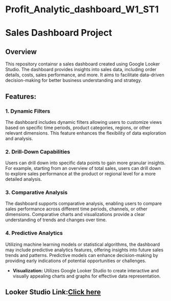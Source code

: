 # Profit_Analytic_dashboard_W1_ST1
# Sales Dashboard Project

## Overview

This repository containsr a sales dashboard created using Google Looker Studio. The dashboard provides insights into sales data, including order details, costs, sales performance, and more. It aims to facilitate data-driven decision-making for better business understanding and strategy.


## Features:

### 1. Dynamic Filters

The dashboard includes dynamic filters allowing users to customize views based on specific time periods, product categories, regions, or other relevant dimensions. This feature enhances the flexibility of data exploration and analysis.

### 2. Drill-Down Capabilities

Users can drill down into specific data points to gain more granular insights. For example, starting from an overview of total sales, users can drill down to explore sales performance at the product or regional level for a more detailed analysis.

### 3. Comparative Analysis

The dashboard supports comparative analysis, enabling users to compare sales performance across different time periods, channels, or other dimensions. Comparative charts and visualizations provide a clear understanding of trends and changes over time.

### 4. Predictive Analytics

Utilizing machine learning models or statistical algorithms, the dashboard may include predictive analytics features, offering insights into future sales trends and patterns. Predictive models can enhance decision-making by providing early indications of potential opportunities or challenges.



- **Visualization:** Utilizes Google Looker Studio to create interactive and visually appealing charts and graphs for effective data representation.


## Looker Studio Link:[Click here](https://lookerstudio.google.com/reporting/95736fc3-9edb-48e1-9211-91b60f043e0e)





